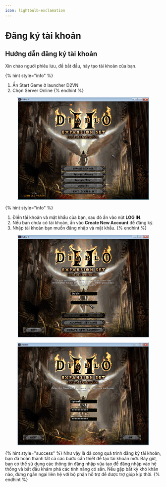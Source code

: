 ```yaml
---
icon: lightbulb-exclamation
---
```


# Đăng ký tài khoản

## Hướng dẫn đăng ký tài khoản

Xin chào người phiêu lưu, để bắt đầu, hãy tạo tài khoản của bạn.



{% hint style="info" %}
1. Ấn Start Game ở launcher D2VN
2. Chọn Server Online
{% endhint %}

<figure><img src="../.gitbook/assets/Game.webp" alt=""><figcaption></figcaption></figure>



{% hint style="info" %}
1. Điền tài khoản và mật khẩu của bạn, sau đó ấn vào nút **LOG IN**.
2. Nếu bạn chưa có tài khoản, ấn vào **Create New Account** để đăng ký.
3. Nhập tài khoản bạn muốn đăng nhập và mật khẩu.
{% endhint %}

<figure><img src="../.gitbook/assets/login.webp" alt=""><figcaption></figcaption></figure>

<figure><img src="../.gitbook/assets/Creat1.webp" alt=""><figcaption></figcaption></figure>





{% hint style="success" %}
Như vậy là đã xong quá trình đăng ký tài khoản, bạn đã hoàn thành tất cả các bước cần thiết để tạo tài khoản mới. Bây giờ, bạn có thể sử dụng các thông tin đăng nhập vừa tạo để đăng nhập vào hệ thống và bắt đầu khám phá các tính năng có sẵn. Nếu gặp bất kỳ khó khăn nào, đừng ngần ngại liên hệ với bộ phận hỗ trợ để được trợ giúp kịp thời.
{% endhint %}
